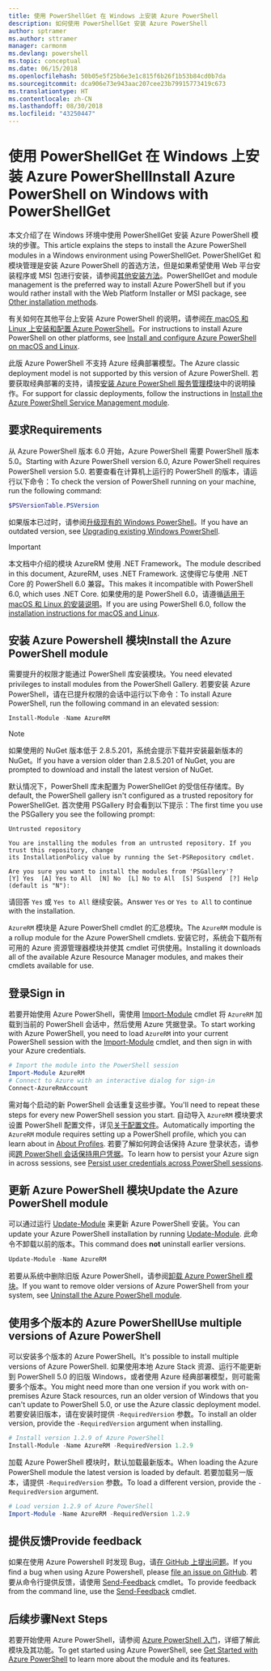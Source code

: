 ```yaml
---
title: 使用 PowerShellGet 在 Windows 上安装 Azure PowerShell
description: 如何使用 PowerShellGet 安装 Azure PowerShell
author: sptramer
ms.author: sttramer
manager: carmonm
ms.devlang: powershell
ms.topic: conceptual
ms.date: 06/15/2018
ms.openlocfilehash: 50b05e5f25b6e3e1c815f6b26f1b53b84cd0b7da
ms.sourcegitcommit: dca906e73e943aac207cee23b79915773419c673
ms.translationtype: HT
ms.contentlocale: zh-CN
ms.lasthandoff: 08/30/2018
ms.locfileid: "43250447"
---
```

# <a name="install-azure-powershell-on-windows-with-powershellget"></a><span data-ttu-id="bf792-103">使用 PowerShellGet 在 Windows 上安装 Azure PowerShell</span><span class="sxs-lookup"><span data-stu-id="bf792-103">Install Azure PowerShell on Windows with PowerShellGet</span></span>

<span data-ttu-id="bf792-104">本文介绍了在 Windows 环境中使用 PowerShellGet 安装 Azure PowerShell 模块的步骤。</span><span class="sxs-lookup"><span data-stu-id="bf792-104">This article explains the steps to install the Azure PowerShell modules in a Windows environment using PowerShellGet.</span></span> <span data-ttu-id="bf792-105">PowerShellGet 和模块管理是安装 Azure PowerShell 的首选方法，但是如果希望使用 Web 平台安装程序或 MSI 包进行安装，请参阅[其他安装方法](other-install.md)。</span><span class="sxs-lookup"><span data-stu-id="bf792-105">PowerShellGet and module management is the preferred way to install Azure PowerShell but if you would rather install with the Web Platform Installer or MSI package, see [Other installation methods](other-install.md).</span></span>

<span data-ttu-id="bf792-106">有关如何在其他平台上安装 Azure PowerShell 的说明，请参阅[在 macOS 和 Linux 上安装和配置 Azure PowerShell](install-azurermps-maclinux.md)。</span><span class="sxs-lookup"><span data-stu-id="bf792-106">For instructions to install Azure PowerShell on other platforms, see [Install and configure Azure PowerShell on macOS and Linux](install-azurermps-maclinux.md).</span></span>

<span data-ttu-id="bf792-107">此版 Azure PowerShell 不支持 Azure 经典部署模型。</span><span class="sxs-lookup"><span data-stu-id="bf792-107">The Azure classic deployment model is not supported by this version of Azure PowerShell.</span></span> <span data-ttu-id="bf792-108">若要获取经典部署的支持，请按[安装 Azure PowerShell 服务管理模块](/powershell/azure/servicemanagement/install-azure-ps)中的说明操作。</span><span class="sxs-lookup"><span data-stu-id="bf792-108">For support for classic deployments, follow the instructions in [Install the Azure PowerShell Service Management module](/powershell/azure/servicemanagement/install-azure-ps).</span></span>

## <a name="requirements"></a><span data-ttu-id="bf792-109">要求</span><span class="sxs-lookup"><span data-stu-id="bf792-109">Requirements</span></span>

<span data-ttu-id="bf792-110">从 Azure PowerShell 版本 6.0 开始，Azure PowerShell 需要 PowerShell 版本 5.0。</span><span class="sxs-lookup"><span data-stu-id="bf792-110">Starting with Azure PowerShell version 6.0, Azure PowerShell requires PowerShell version 5.0.</span></span> <span data-ttu-id="bf792-111">若要查看在计算机上运行的 PowerShell 的版本，请运行以下命令：</span><span class="sxs-lookup"><span data-stu-id="bf792-111">To check the version of PowerShell running on your machine, run the following command:</span></span>

```powershell
$PSVersionTable.PSVersion
```

<span data-ttu-id="bf792-112">如果版本已过时，请参阅[升级现有的 Windows PowerShell](/powershell/scripting/setup/installing-windows-powershell?view=powershell-6#upgrading-existing-windows-powershell)。</span><span class="sxs-lookup"><span data-stu-id="bf792-112">If you have an outdated version, see [Upgrading existing Windows PowerShell](/powershell/scripting/setup/installing-windows-powershell?view=powershell-6#upgrading-existing-windows-powershell).</span></span>

> [!IMPORTANT]
> <span data-ttu-id="bf792-113">本文档中介绍的模块 AzureRM 使用 .NET Framework。</span><span class="sxs-lookup"><span data-stu-id="bf792-113">The module described in this document, AzureRM, uses .NET Framework.</span></span> <span data-ttu-id="bf792-114">这使得它与使用 .NET Core 的 PowerShell 6.0 兼容。</span><span class="sxs-lookup"><span data-stu-id="bf792-114">This makes it incompatible with PowerShell 6.0, which uses .NET Core.</span></span> <span data-ttu-id="bf792-115">如果使用的是 PowerShell 6.0，请遵循[适用于 macOS 和 Linux 的安装说明](install-azurermps-maclinux.md)。</span><span class="sxs-lookup"><span data-stu-id="bf792-115">If you are using PowerShell 6.0, follow the [installation instructions for macOS and Linux](install-azurermps-maclinux.md).</span></span>

## <a name="install-the-azure-powershell-module"></a><span data-ttu-id="bf792-116">安装 Azure Powershell 模块</span><span class="sxs-lookup"><span data-stu-id="bf792-116">Install the Azure PowerShell module</span></span>

<span data-ttu-id="bf792-117">需要提升的权限才能通过 PowerShell 库安装模块。</span><span class="sxs-lookup"><span data-stu-id="bf792-117">You need elevated privileges to install modules from the PowerShell Gallery.</span></span> <span data-ttu-id="bf792-118">若要安装 Azure PowerShell，请在已提升权限的会话中运行以下命令：</span><span class="sxs-lookup"><span data-stu-id="bf792-118">To install Azure PowerShell, run the following command in an elevated session:</span></span>

```powershell
Install-Module -Name AzureRM
```

> [!NOTE]
> <span data-ttu-id="bf792-119">如果使用的 NuGet 版本低于 2.8.5.201，系统会提示下载并安装最新版本的 NuGet。</span><span class="sxs-lookup"><span data-stu-id="bf792-119">If you have a version older than 2.8.5.201 of NuGet, you are prompted to download and install the latest version of NuGet.</span></span>

<span data-ttu-id="bf792-120">默认情况下，PowerShell 库未配置为 PowerShellGet 的受信任存储库。</span><span class="sxs-lookup"><span data-stu-id="bf792-120">By default, the PowerShell gallery isn't configured as a trusted repository for PowerShellGet.</span></span> <span data-ttu-id="bf792-121">首次使用 PSGallery 时会看到以下提示：</span><span class="sxs-lookup"><span data-stu-id="bf792-121">The first time you use the PSGallery you see the following prompt:</span></span>

```output
Untrusted repository

You are installing the modules from an untrusted repository. If you trust this repository, change
its InstallationPolicy value by running the Set-PSRepository cmdlet.

Are you sure you want to install the modules from 'PSGallery'?
[Y] Yes  [A] Yes to All  [N] No  [L] No to All  [S] Suspend  [?] Help (default is "N"):
```

<span data-ttu-id="bf792-122">请回答 `Yes` 或 `Yes to All` 继续安装。</span><span class="sxs-lookup"><span data-stu-id="bf792-122">Answer `Yes` or `Yes to All` to continue with the installation.</span></span>

<span data-ttu-id="bf792-123">`AzureRM` 模块是 Azure PowerShell cmdlet 的汇总模块。</span><span class="sxs-lookup"><span data-stu-id="bf792-123">The `AzureRM` module is a rollup module for the Azure PowerShell cmdlets.</span></span> <span data-ttu-id="bf792-124">安装它时，系统会下载所有可用的 Azure 资源管理器模块并使其 cmdlet 可供使用。</span><span class="sxs-lookup"><span data-stu-id="bf792-124">Installing it downloads all of the available Azure Resource Manager modules, and makes their cmdlets available for use.</span></span>

## <a name="sign-in"></a><span data-ttu-id="bf792-125">登录</span><span class="sxs-lookup"><span data-stu-id="bf792-125">Sign in</span></span>

<span data-ttu-id="bf792-126">若要开始使用 Azure PowerShell，需使用 [Import-Module](/powershell/module/Microsoft.PowerShell.Core/Import-Module) cmdlet 将 `AzureRM` 加载到当前的 PowerShell 会话中，然后使用 Azure 凭据登录。</span><span class="sxs-lookup"><span data-stu-id="bf792-126">To start working with Azure PowerShell, you need to load `AzureRM` into your current PowerShell session with the [Import-Module](/powershell/module/Microsoft.PowerShell.Core/Import-Module) cmdlet, and then sign in with your Azure credentials.</span></span>

```powershell
# Import the module into the PowerShell session
Import-Module AzureRM
# Connect to Azure with an interactive dialog for sign-in
Connect-AzureRmAccount
```

<span data-ttu-id="bf792-127">需对每个启动的新 PowerShell 会话重复这些步骤。</span><span class="sxs-lookup"><span data-stu-id="bf792-127">You'll need to repeat these steps for every new PowerShell session you start.</span></span> <span data-ttu-id="bf792-128">自动导入 `AzureRM` 模块要求设置 PowerShell 配置文件，详见[关于配置文件](/powershell/module/microsoft.powershell.core/about/about_profiles)。</span><span class="sxs-lookup"><span data-stu-id="bf792-128">Automatically importing the `AzureRM` module requires setting up a PowerShell profile, which you can learn about in [About Profiles](/powershell/module/microsoft.powershell.core/about/about_profiles).</span></span>
<span data-ttu-id="bf792-129">若要了解如何跨会话保持 Azure 登录状态，请参阅[跨 PowerShell 会话保持用户凭据](context-persistence.md)。</span><span class="sxs-lookup"><span data-stu-id="bf792-129">To learn how to persist your Azure sign in across sessions, see [Persist user credentials across PowerShell sessions](context-persistence.md).</span></span>

## <a name="update-the-azure-powershell-module"></a><span data-ttu-id="bf792-130">更新 Azure PowerShell 模块</span><span class="sxs-lookup"><span data-stu-id="bf792-130">Update the Azure PowerShell module</span></span>

<span data-ttu-id="bf792-131">可以通过运行 [Update-Module](/powershell/module/powershellget/update-module) 来更新 Azure PowerShell 安装。</span><span class="sxs-lookup"><span data-stu-id="bf792-131">You can update your Azure PowerShell installation by running [Update-Module](/powershell/module/powershellget/update-module).</span></span> <span data-ttu-id="bf792-132">此命令不卸载以前的版本。</span><span class="sxs-lookup"><span data-stu-id="bf792-132">This command does __not__ uninstall earlier versions.</span></span>

```powershell
Update-Module -Name AzureRM
```

<span data-ttu-id="bf792-133">若要从系统中删除旧版 Azure PowerShell，请参阅[卸载 Azure PowerShell 模块](uninstall-azurerm-ps.md)。</span><span class="sxs-lookup"><span data-stu-id="bf792-133">If you want to remove older versions of Azure PowerShell from your system, see [Uninstall the Azure PowerShell module](uninstall-azurerm-ps.md).</span></span>

## <a name="use-multiple-versions-of-azure-powershell"></a><span data-ttu-id="bf792-134">使用多个版本的 Azure PowerShell</span><span class="sxs-lookup"><span data-stu-id="bf792-134">Use multiple versions of Azure PowerShell</span></span>

<span data-ttu-id="bf792-135">可以安装多个版本的 Azure PowerShell。</span><span class="sxs-lookup"><span data-stu-id="bf792-135">It's possible to install multiple versions of Azure PowerShell.</span></span> <span data-ttu-id="bf792-136">如果使用本地 Azure Stack 资源、运行不能更新到 PowerShell 5.0 的旧版 Windows，或者使用 Azure 经典部署模型，则可能需要多个版本。</span><span class="sxs-lookup"><span data-stu-id="bf792-136">You might need more than one version if you work with on-premises Azure Stack resources, run an older version of Windows that you can't update to PowerShell 5.0, or use the Azure classic deployment model.</span></span> <span data-ttu-id="bf792-137">若要安装旧版本，请在安装时提供 `-RequiredVersion` 参数。</span><span class="sxs-lookup"><span data-stu-id="bf792-137">To install an older version, provide the `-RequiredVersion` argument when installing.</span></span>

```powershell
# Install version 1.2.9 of Azure PowerShell
Install-Module -Name AzureRM -RequiredVersion 1.2.9
```

<span data-ttu-id="bf792-138">加载 Azure PowerShell 模块时，默认加载最新版本。</span><span class="sxs-lookup"><span data-stu-id="bf792-138">When loading the Azure PowerShell module the latest version is loaded by default.</span></span> <span data-ttu-id="bf792-139">若要加载另一版本，请提供 `-RequiredVersion` 参数。</span><span class="sxs-lookup"><span data-stu-id="bf792-139">To load a different version, provide the `-RequiredVersion` argument.</span></span>

```powershell
# Load version 1.2.9 of Azure PowerShell
Import-Module -Name AzureRM -RequiredVersion 1.2.9
```

## <a name="provide-feedback"></a><span data-ttu-id="bf792-140">提供反馈</span><span class="sxs-lookup"><span data-stu-id="bf792-140">Provide feedback</span></span>

<span data-ttu-id="bf792-141">如果在使用 Azure Powershell 时发现 Bug，请[在 GitHub 上提出问题](https://github.com/Azure/azure-powershell/issues)。</span><span class="sxs-lookup"><span data-stu-id="bf792-141">If you find a bug when using Azure Powershell, please [file an issue on GitHub](https://github.com/Azure/azure-powershell/issues).</span></span>
<span data-ttu-id="bf792-142">若要从命令行提供反馈，请使用 [Send-Feedback](/powershell/module/azurerm.profile/send-feedback) cmdlet。</span><span class="sxs-lookup"><span data-stu-id="bf792-142">To provide feedback from the command line, use the [Send-Feedback](/powershell/module/azurerm.profile/send-feedback) cmdlet.</span></span>

## <a name="next-steps"></a><span data-ttu-id="bf792-143">后续步骤</span><span class="sxs-lookup"><span data-stu-id="bf792-143">Next Steps</span></span>

<span data-ttu-id="bf792-144">若要开始使用 Azure PowerShell，请参阅 [Azure PowerShell 入门](get-started-azureps.md)，详细了解此模块及其功能。</span><span class="sxs-lookup"><span data-stu-id="bf792-144">To get started using Azure PowerShell, see [Get Started with Azure PowerShell](get-started-azureps.md) to learn more about the module and its features.</span></span>